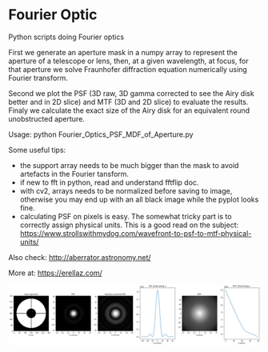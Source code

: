 # Fourier Optic
Python scripts doing Fourier optics

First we generate an aperture mask in a numpy array to represent the aperture of a telescope or lens, then, at a given wavelength, at focus, for that aperture we solve Fraunhofer 
diffraction equation numerically using Fourier transform.

Second we plot the PSF (3D raw, 3D gamma corrected to see the Airy disk better and in 2D slice) and MTF (3D and 2D slice) to evaluate the results. Finaly we calculate the exact size of the Airy disk for an equivalent round unobstructed aperture.

Usage: python Fourier_Optics_PSF_MDF_of_Aperture.py

Some useful tips:
 - the support array needs to be much bigger than the mask to avoid
 artefacts in the Fourier tansform.
 - if new to fft in python, read and understand fftflip doc.
 - with cv2, arrays needs to be normalized before saving to image, 
 otherwise you may end up with an all black image while the pyplot looks fine.
 - calculating PSF on pixels is easy. The somewhat tricky part is to correctly 
 assign physical units. This is a good read on the subject:
 https://www.strollswithmydog.com/wavefront-to-psf-to-mtf-physical-units/

Also check:
http://aberrator.astronomy.net/

More at: 
  https://erellaz.com/
  
![Script Output](Fourier_optic.png)
